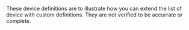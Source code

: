 These device definitions are to illustrate how you can extend the list of device with custom definitions. 
They are not verified to be accurrate or complete.

